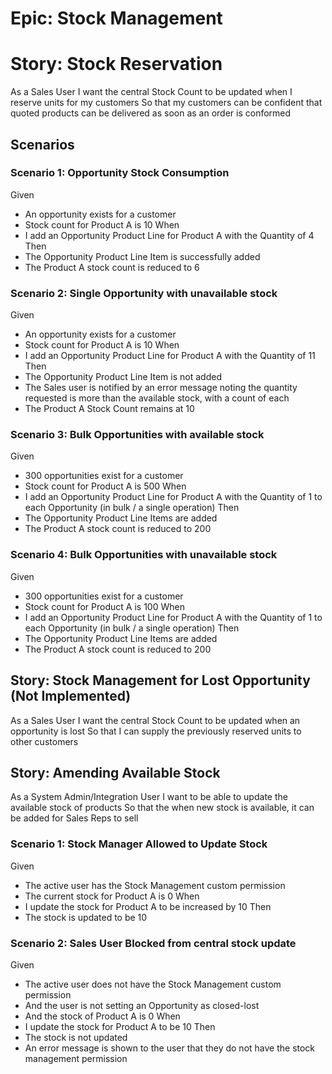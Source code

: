 
# Epic: Stock Management

# Story: Stock Reservation
As a Sales User
I want the central Stock Count to be updated when I reserve units for my customers
So that my customers can be confident that quoted products can be delivered as soon as an order is conformed
## Scenarios
### Scenario 1: Opportunity Stock Consumption
Given 
- An opportunity exists for a customer
- Stock count for Product A is 10
When 
- I add an Opportunity Product Line for Product A with the Quantity of 4
Then 
- The Opportunity Product Line Item is successfully added
-  The Product A stock count is reduced to 6

### Scenario 2: Single Opportunity with unavailable stock
Given 
-  An opportunity exists for a customer
- Stock count for Product A is 10
When 
- I add an Opportunity Product Line for Product A with the Quantity of 11
Then 
- The Opportunity Product Line Item is not added
- The Sales user is notified by an error message noting the quantity requested is more than the available stock, with a count of each
- The Product A Stock Count remains at 10
### Scenario 3: Bulk Opportunities with available stock
Given 
-  300 opportunities exist for a customer
- Stock count for Product A is 500
When 
- I add an Opportunity Product Line for Product A with the Quantity of 1 to each Opportunity (in bulk / a single operation)
Then 
- The Opportunity Product Line Items are added
-  The Product A stock count is reduced to 200
### Scenario 4: Bulk Opportunities with unavailable stock
Given 
-  300 opportunities exist for a customer
- Stock count for Product A is 100
When 
- I add an Opportunity Product Line for Product A with the Quantity of 1 to each Opportunity (in bulk / a single operation)
Then 
- The Opportunity Product Line Items are added
-  The Product A stock count is reduced to 200


## Story: Stock Management for Lost Opportunity (Not Implemented)
As a Sales User
I want the central Stock Count to be updated when an opportunity is lost
So that I can supply the previously reserved units to other customers

## Story: Amending Available Stock
As a System Admin/Integration User
I want to be able to update the available stock of products
So that the when new stock is available, it can be added for Sales Reps to sell
### Scenario 1: Stock Manager Allowed to Update Stock
Given
- The active user has the Stock Management custom permission
- The current stock for Product A is 0
When
- I update the stock for Product A to be increased by 10
Then
- The stock is updated to be 10
### Scenario 2: Sales User Blocked from central stock update
Given
- The active user does not have the Stock Management custom permission
- And the user is not setting an Opportunity as closed-lost
- And the stock of Product A is 0
When
- I update the stock for Product A to be 10
Then
- The stock is not updated
- An error message is shown to the user that they do not have the stock management permission
